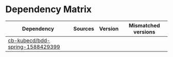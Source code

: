 # Dependency Matrix

Dependency | Sources | Version | Mismatched versions
---------- | ------- | ------- | -------------------
[cb-kubecd/bdd-spring-1588429399](https://github.com/cb-kubecd/bdd-spring-1588429399.git) |  | []() | 
